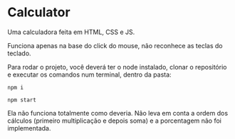 # Calculator

Uma calculadora feita em HTML, CSS e JS.

Funciona apenas na base do click do mouse, não reconhece as teclas do teclado.

Para rodar o projeto, você deverá ter o node instalado, clonar o repositório e executar os comandos num terminal, dentro da pasta:

`npm i`

`npm start`

Ela não funciona totalmente como deveria. Não leva em conta a ordem dos cálculos (primeiro multiplicação e depois soma) e a porcentagem não foi implementada.
